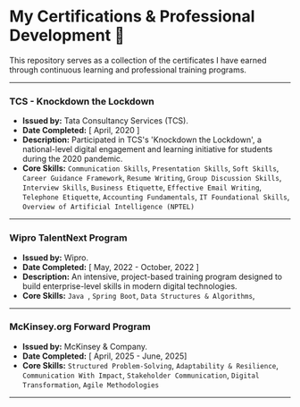 # My Certifications & Professional Development 📜

This repository serves as a collection of the certificates I have earned through continuous learning and professional training programs.

---
### TCS - Knockdown the Lockdown
* **Issued by:** Tata Consultancy Services (TCS).
* **Date Completed:** [ April, 2020 ]
* **Description:** Participated in TCS's 'Knockdown the Lockdown', a national-level digital engagement and learning initiative for students during the 2020 pandemic.
* **Core Skills:** `Communication Skills`, `Presentation Skills`, `Soft Skills`, `Career Guidance Framework`, `Resume Writing`, `Group Discussion Skills`, `Interview Skills`, `Business Etiquette`, `Effective Email Writing`, `Telephone Etiquette`, `Accounting Fundamentals`, `IT Foundational Skills`, `Overview of Artificial Intelligence (NPTEL)`

---

### Wipro TalentNext Program
* **Issued by:** Wipro.
* **Date Completed:** [ May, 2022 - October, 2022 ]
* **Description:** An intensive, project-based training program designed to build enterprise-level skills in modern digital technologies.
* **Core Skills:** `Java `, `Spring Boot`, `Data Structures & Algorithms`,

---

### McKinsey.org Forward Program
* **Issued by:** McKinsey & Company.
* **Date Completed:** [ April, 2025 - June, 2025]
* **Core Skills:** `Structured Problem-Solving`, `Adaptability & Resilience`, `Communication With Impact`, ` Stakeholder Communication `, `Digital Transformation`, `Agile Methodologies`

---
